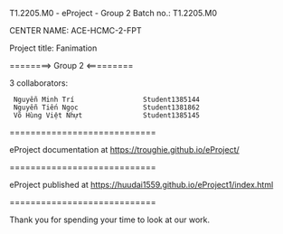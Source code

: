 T1.2205.M0 - eProject - Group 2
Batch no.: T1.2205.M0

CENTER NAME: ACE-HCMC-2-FPT

Project title: Fanimation

========> Group 2 <=========

3 collaborators:

     Nguyễn Minh Trí                 Student1385144
     Nguyễn Tiến Ngọc                Student1381862
     Võ Hùng Việt Nhựt               Student1385145

============================

eProject documentation at https://troughie.github.io/eProject/

============================

eProject published at https://huudai1559.github.io/eProject1/index.html

============================

Thank you for spending your time to look at our work.
